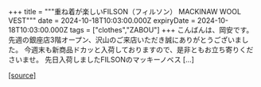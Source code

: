 +++
title = """重ね着が楽しいFILSON（フィルソン） MACKINAW WOOL VEST"""
date = 2024-10-18T10:03:00.000Z
expiryDate = 2024-10-18T10:03:00.000Z
tags = ["clothes","ZABOU"]
+++
こんばんは、岡安です。先週の銀座店3階オープン、沢山のご来店いただき誠にありがとうございました。 今週末も新商品ドカッと入荷しておりますので、是非ともお立ち寄りくださいませ。 先日入荷しましたFILSONのマッキーノベス \[…\]

[[source]](https://zabou.org/2024/10/18/310387/)

